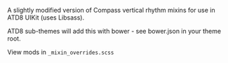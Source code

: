 A slightly modified version of Compass vertical rhythm mixins for use in ATD8 UIKit (uses Libsass).

ATD8 sub-themes will add this with bower - see bower.json in your theme root.
 
View mods in `_mixin_overrides.scss`

